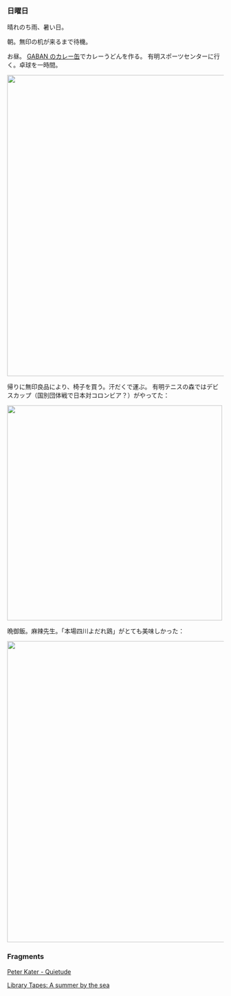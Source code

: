 ### 日曜日

晴れのち雨、暑い日。

朝。無印の机が来るまで待機。

お昼。
[GABAN のカレー缶](https://housefoods.jp/products/special/gaban-curry/index.html)でカレーうどんを作る。
有明スポーツセンターに行く。卓球を一時間。

<img src="https://i.imgur.com/lGckOE3.jpeg" width="700">

帰りに無印良品により、椅子を買う。汗だくで運ぶ。
有明テニスの森ではデビスカップ（国別団体戦で日本対コロンビア？）がやってた：

<img src="https://i.imgur.com/oT5FRXg.jpeg" width="500">

晩御飯。麻辣先生。「本場四川よだれ鶏」がとても美味しかった：

<img src="https://i.imgur.com/I2ozmRu.jpeg" width="700">

### Fragments

[Peter Kater - Quietude](https://www.youtube.com/watch?v=Is0sHRL0rkI)

[Library Tapes: A summer by the sea](https://www.youtube.com/watch?v=mHAJfr9PDwA)